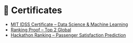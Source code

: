 # 📜 Certificates  

- [MIT IDSS Certificate – Data Science & Machine Learning](https://github.com/gint-netizen/tozzi-ds-portfolio/blob/main/Certificates/MIT_IDSS_Certificate_Ginevra_Tozzi.pdf)  
- [Ranking Proof – Top 2 Global](https://github.com/gint-netizen/tozzi-ds-portfolio/blob/main/Certificates/MIT_IDSS_Ranking_Ginevra_Tozzi.pdf)  
- [Hackathon Ranking – Passenger Satisfaction Prediction](https://github.com/gint-netizen/tozzi-ds-portfolio/blob/main/Certificates/Ginevra_Tozzi_Hackathon.pdf)
